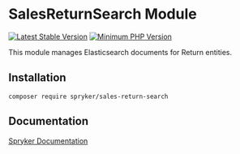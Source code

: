 # SalesReturnSearch Module
[![Latest Stable Version](https://poser.pugx.org/spryker/sales-return-search/v/stable.svg)](https://packagist.org/packages/spryker/sales-return-search)
[![Minimum PHP Version](https://img.shields.io/badge/php-%3E%3D%208.2-8892BF.svg)](https://php.net/)

This module manages Elasticsearch documents for Return entities.

## Installation

```
composer require spryker/sales-return-search
```

## Documentation

[Spryker Documentation](https://docs.spryker.com)
